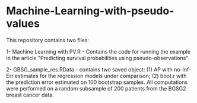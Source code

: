 # Machine-Learning-with-pseudo-values
This repository contains two files:

1- Machine Learning with PV.R - Contains the code for running the example in the article "Predicting survival probabilities using pseudo-observations"


2- GBSG_sample_res.RData - contains two saved object: (1) AP with no-Inf-Err estimates for the regression models under comparison; (2) boot.r with the prediction error estimated on 100 bootstrap samples. All computations were performed on a random subsample of 200 patients from the BGSG2 breast cancer data.
